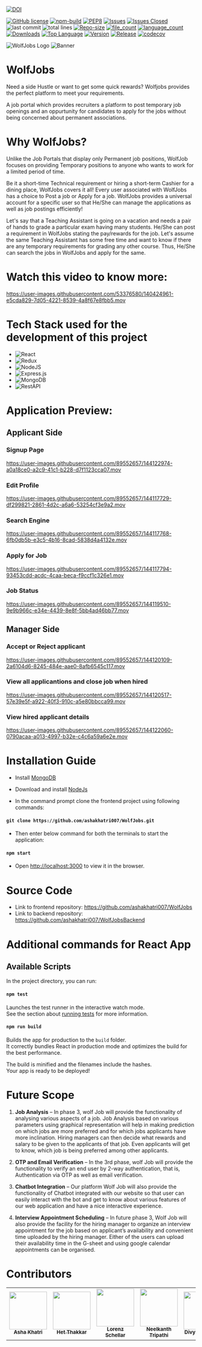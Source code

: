 [![DOI](https://zenodo.org/badge/429097663.svg)](https://zenodo.org/badge/latestdoi/429097663)

[![GitHub license](https://img.shields.io/github/license/Naereen/StrapDown.js.svg)](https://github.com/Naereen/StrapDown.js/blob/master/LICENSE)
[![npm-build](https://github.com/ashakhatri007/WolfJobs/actions/workflows/npm-build-test.yml/badge.svg)](https://github.com/ashakhatri007/WolfJobs/actions/workflows/npm-build-test.yml)
[![PEP8](https://img.shields.io/badge/code%20style-pep8-orange.svg)](https://www.python.org/dev/peps/pep-0008/)
[![Issues](https://img.shields.io/github/issues/ashakhatri007/wolfjobs)](https://GitHub.com/ashakhatri007/Wolfjobs/)
[![Issues Closed](https://img.shields.io/github/issues-closed/ashakhatri007/wolfjobs)](https://GitHub.com/ashakhatri007/Wolfjobs/)
![last commit](https://img.shields.io/github/last-commit/ashakhatri007/Wolfjobs)
![total lines](https://img.shields.io/tokei/lines/github/ashakhatri007/Wolfjobs)
[![Repo-size](https://img.shields.io/github/repo-size/ashakhatri007/Wolfjobs)](https://GitHub.com/ashakhatri007/Wolfjobs/)
[![file_count](https://img.shields.io/github/directory-file-count/ashakhatri007/Wolfjobs)](https://GitHub.com/ashakhatri007/Wolfjobs/)
[![language_count](https://img.shields.io/github/languages/count/ashakhatri007/Wolfjobs)](https://GitHub.com/ashakhatri007/Wolfjobs/)
[![Downloads](https://img.shields.io/github/downloads/ashakhatri007/WolfJobs/total)](https://GitHub.com/ashakhatri007/Wolfjobs/)
[![Top Language](https://img.shields.io/github/languages/top/ashakhatri007/wolfjobs)](https://GitHub.com/ashakhatri007/Wolfjobs/)
[![Version](https://img.shields.io/github/package-json/v/ashakhatri007/wolfjobs)](https://GitHub.com/ashakhatri007/Wolfjobs/)
[![Release](https://img.shields.io/github/v/release/ashakhatri007/wolfjobs)](https://GitHub.com/ashakhatri007/Wolfjobs/)
[![codecov](https://codecov.io/gh/ashakhatri007/WolfJobs/branch/master/graph/badge.svg?token=1KKWYOMDBZ)](https://codecov.io/gh/ashakhatri007/WolfJobs)

![WolfJobs Logo](https://user-images.githubusercontent.com/89487138/140389503-29cb0c25-83d0-4196-9bfb-7d1ecc863412.png)
![Banner](https://www.schoolcraft.edu/wp-content/uploads/2021/07/student-employee-open-house-graphic.png)
# WolfJobs
Need a side Hustle or want to get some quick rewards? Wolfjobs provides the perfect platform to meet your requirements.

A job portal which provides recruiters a platform to post temporary job openings and an oppurtunity for candidates to apply for the jobs without being concerned about permanent associations. 

# Why WolfJobs?
Unlike the Job Portals that display only Permanent job positions, WolfJob focuses on providing Temporary positions to anyone who wants to work for a limited period of time.

Be it a short-time Technical requirement or hiring a short-term Cashier for a dining place, WolfJobs covers it all! 
Every user associated with WolfJobs has a choice to Post a job or Apply for a job. WolfJobs provides a universal account for a specific user so that He/She can manage the applications as well as job postings efficiently!

Let's say that a Teaching Assistant is going on a vacation and needs a pair of hands to grade a particular exam having many students. He/She can post a requirement in WolfJobs stating the pay/rewards for the job. 
Let's assume the same Teaching Assistant has some free time and want to know if there are any temporary requirements for grading any other course. Thus, He/She can search the jobs in WolfJobs and apply for the same. 




# Watch this video to know more:


https://user-images.githubusercontent.com/53376580/140424961-e5cda829-7d05-4221-8539-4a8f67e8fbb5.mov




# Tech Stack used for the development of this project
 
 - ![React](https://img.shields.io/badge/react-%2320232a.svg?style=for-the-badge&logo=react&logoColor=%2361DAFB)
 - ![Redux](https://img.shields.io/badge/redux-%23593d88.svg?style=for-the-badge&logo=redux&logoColor=white)
 - ![NodeJS](https://img.shields.io/badge/node.js-6DA55F?style=for-the-badge&logo=node.js&logoColor=white)
 - ![Express.js](https://img.shields.io/badge/express.js-%23404d59.svg?style=for-the-badge&logo=express&logoColor=%2361DAFB)
 - ![MongoDB](https://img.shields.io/badge/MongoDB-%234ea94b.svg?style=for-the-badge&logo=mongodb&logoColor=white)  
 - ![RestAPI](https://img.shields.io/badge/RestAPI-005571?style=for-the-badge&logo=restapi)
 

# Application Preview:
## Applicant Side
### Signup Page
https://user-images.githubusercontent.com/89552657/144122974-a0a18ce0-a2c9-41c1-b228-d7f1123cca07.mov

### Edit Profile
https://user-images.githubusercontent.com/89552657/144117729-df299821-2861-4d2c-a6a6-53254cf3e9a2.mov

### Search Engine
https://user-images.githubusercontent.com/89552657/144117768-6fb0db5b-e3c5-4b16-8cad-5838d4a4132e.mov

### Apply for Job
https://user-images.githubusercontent.com/89552657/144117794-93453cdd-acdc-4caa-beca-f9ccf1c326e1.mov

### Job Status
https://user-images.githubusercontent.com/89552657/144119510-9e9b966c-e34e-4439-8e8f-5bb4ad46bb77.mov

## Manager Side
### Accept or Reject applicant
https://user-images.githubusercontent.com/89552657/144120109-2a6104d6-8245-484e-aae0-8afb6545c117.mov

### View all applicantions and close job when hired
https://user-images.githubusercontent.com/89552657/144120517-57e39e5f-a922-40f3-910c-a5e80bbcca99.mov

### View hired applicant details
https://user-images.githubusercontent.com/89552657/144122060-0790acaa-a013-4997-b32e-c4c6a59a6e2e.mov

# Installation Guide
 
 - Install [MongoDB](https://docs.mongodb.com/manual/tutorial/install-mongodb-on-windows)
 - Download and install [NodeJs](https://nodejs.org/en/download/)
 
 - In the command prompt clone the frontend project using following commands:
#### `git clone https://github.com/ashakhatri007/WolfJobs.git`


 - Then enter below command for both the terminals to start the application:
#### `npm start`

- Open [http://localhost:3000](http://localhost:3000) to view it in the browser.
 
# Source Code
 - Link to frontend repository: https://github.com/ashakhatri007/WolfJobs
 - Link to backend repository: https://github.com/ashakhatri007/WolfJobsBackend

# Additional commands for React App

## Available Scripts

In the project directory, you can run:

#### `npm test`

Launches the test runner in the interactive watch mode.\
See the section about [running tests](https://facebook.github.io/create-react-app/docs/running-tests) for more information.

#### `npm run build`

Builds the app for production to the `build` folder.\
It correctly bundles React in production mode and optimizes the build for the best performance.

The build is minified and the filenames include the hashes.\
Your app is ready to be deployed!

# Future Scope
  
  1.	**Job Analysis** – In phase 3, wolf Job will provide the functionality of analysing various aspects of a job. Job Analysis based on various parameters using graphical representation will help in making prediction on which jobs are more preferred and for which jobs applicants have more inclination. Hiring managers can then decide what rewards and salary to be given to the applicants of that job. Even applicants will get to know, which job is being preferred among other applicants.

  2.	**OTP and Email Verification** – In the 3rd phase, wolf Job will provide the functionality to verify an end user by 2-way authentication, that is, Authentication via OTP as well as email verification.

  3.	**Chatbot Integration** – Our platform Wolf Job will also provide the functionality of Chatbot integrated with our website so that user can easily interact with the bot and get to know about various features of our web application and have a nice interactive experience.

  4.	**Interview Appointment Scheduling** – In future phase 3, Wolf Job will also provide the facility for the hiring manager to organize an interview appointment for the job based on applicant’s availability and convenient time uploaded by the hiring manager. Either of the users can upload their availability time in the G-sheet and using google calendar appointments can be organised.




# Contributors
  <table>
  <tr>
    <td align="center"><a href="https://github.com/ashakhatri007"><img src="https://avatars.githubusercontent.com/ashakhatri007" width="100px;" alt=""/><br /><sub><b>Asha Khatri</b></sub></a></td>
    <td align="center"><a href="https://github.com/hetthakkar"><img src="https://avatars.githubusercontent.com/hetthakkar" width="100px;" alt=""/><br /><sub><b>Het Thakkar</b></sub></a><br /></td>
    <td align="center"><a href="https://github.com/lorenzs2908 "><img src="https://avatars.githubusercontent.com/lorenzs2908 " width="100px;" alt=""/><br /><sub><b>Lorenz Schellar</b></sub></a><br /></td>
    <td align="center"><a href="https://github.com/Neelkanth7"><img src="https://avatars.githubusercontent.com/Neelkanth7" width="100px;" alt=""/><br /><sub><b>Neelkanth Tripathi</b></sub></a><br /></td>
    <td align="center"><a href="https://github.com/divyankgupta23"><img src="https://avatars.githubusercontent.com/divyankgupta23" width="100px;" alt=""/><br /><sub><b>Divyank Gupta</b></sub></a><br /></td>
  </tr>
</table>
